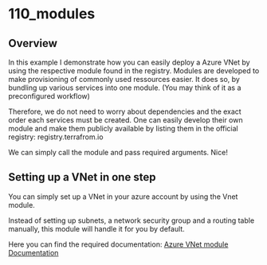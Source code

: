 # 110_modules

## Overview
In this example I demonstrate how you can easily deploy a Azure VNet by using the respective module found in the registry. Modules are developed to make provisioning of commonly used ressources easier. It does so, by bundling up various services into one module. (You may think of it as a preconfigured workflow) 

Therefore, we do not need to worry about dependencies and the exact order each services must be created. One can easily develop their own module and make them publicly available by listing them in the official registry: registry.terrafrom.io

We can simply call the module and pass required arguments. Nice!

## Setting up a VNet in one step

You can simply set up a VNet in your azure account by using the Vnet module.

Instead of setting up subnets, a network security group and a routing table manually, this module will handle it for you by default.

Here you can find the required documentation:
[Azure VNet module Documentation](https://registry.terraform.io/modules/Azure/vnet/azurerm/latest?tab=inputs)

